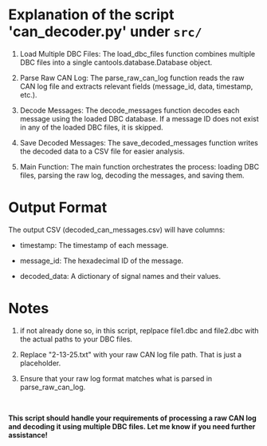 # Explanation of the script 'can_decoder.py' under `src/`
1. Load Multiple DBC Files:
    The load_dbc_files function combines multiple DBC files into a single cantools.database.Database object.

2. Parse Raw CAN Log:
    The parse_raw_can_log function reads the raw CAN log file and extracts relevant fields (message_id, data, timestamp, etc.).

3. Decode Messages:
The decode_messages function decodes each message using the loaded DBC database. If a message ID does not exist in any of the loaded DBC files, it is skipped.

4. Save Decoded Messages:
The save_decoded_messages function writes the decoded data to a CSV file for easier analysis.

5. Main Function:
The main function orchestrates the process: loading DBC files, parsing the raw log, decoding the messages, and saving them.

# Output Format
The output CSV (decoded_can_messages.csv) will have columns:

- timestamp: The timestamp of each message.

- message_id: The hexadecimal ID of the message.

- decoded_data: A dictionary of signal names and their values.

# Notes
1. if not already done so, in this script, replpace file1.dbc and file2.dbc with the actual paths to your DBC files.

2. Replace "2-13-25.txt" with your raw CAN log file path. That is just a placeholder. 

3. Ensure that your raw log format matches what is parsed in parse_raw_can_log.

<br>

**This script should handle your requirements of processing a raw CAN log and decoding it using multiple DBC files. Let me know if you need further assistance!**